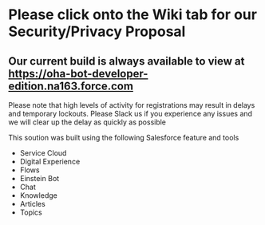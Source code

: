 # Please click onto the Wiki tab for our Security/Privacy Proposal

## Our current build is always available to view at https://oha-bot-developer-edition.na163.force.com
Please note that high levels of activity for registrations may result in delays and temporary lockouts. Please Slack us if you experience any issues and we will clear up the delay as quickly as possible

This soution was built using the following Salesforce feature and tools
* Service Cloud
* Digital Experience
* Flows
* Einstein Bot
* Chat
* Knowledge
* Articles
* Topics
